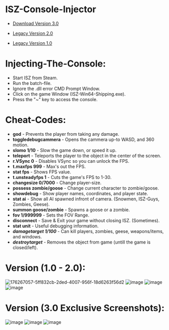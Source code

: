 # ISZ-Console-Injector

- [Download Version 3.0](https://github.com/Cracko298/ISZ-Console-Injector/releases/download/v3.0-alpha-3/ISZ-Inject-Tool-v3.zip)

- [Legacy Version 2.0](https://github.com/Cracko298/ISZ-Console-Injector/blob/main/ISZ-Inject-Tool-v2.zip?raw=true)

- [Legacy Version 1.0](https://github.com/Cracko298/ISZ-Console-Injector/blob/main/ISZ-Inject-Tool.zip?raw=true)


# Injecting-The-Console:
- Start ISZ from Steam.
- Run the batch-file.
- Ignore the .dll error CMD Prompt Window.
- Click on the game Window (ISZ-Win64-Shipping.exe).
- Press the "~" key to access the console.




# Cheat-Codes:
- **god** - Prevents the player from taking any damage.
- **toggledebugcammera** - Opens the cammera up-to WASD, and 360 motion.
- **slomo 1/10** - Slow the game down, or speed it up.
- **teleport** - Teleports the player to the object in the center of the screen.
- **r.VSync 0** - Disables VSync so you can unlock the FPS.
- **t.maxfps 999** - Max's out the FPS.
- **stat fps** - Shows FPS value.
- **t.unsteadyfps 1** - Cuts the game's FPS to 1-30.
- **changesize 0/7000** - Change player-size.
- **possess zombie/goose** - Change current character to zombie/goose.
- **showdebug** - Show player names, coordinates, and player state.
- **stat ai** - Show all AI spawned infront of camera. (Snowmen, ISZ-Guys, Zombies, Geese).
- **summon goose/zombie** - Spawns a goose or a zombie.
- **fov 1/999999** - Sets the FOV Range.
- **disconnect** - Save & Exit your game without closing ISZ. (Sometimes).
- **stat unit** - Useful debugging information.
- ***damagetarget 1/100*** - Can kill players, zombies, geese, weapons/items, and windows.
- ***destroytarget*** - Removes the object from game (untill the game is closed/left).

# Version (1.0 - 2.0):
![176267057-5ff832cb-2ded-4007-956f-18d6263f56d2](https://user-images.githubusercontent.com/78656905/187112049-73b842f6-af31-4e76-9561-a06ab6c1dafb.png)
![image](https://user-images.githubusercontent.com/78656905/187112064-f900b019-ab4d-4a7f-9f5d-ec4c4b6577f6.png)
![image](https://user-images.githubusercontent.com/78656905/187112097-7cae244c-47cf-4a80-95aa-ce30515bd854.png)
![image](https://user-images.githubusercontent.com/78656905/187112182-45027593-7fe6-44e0-a295-0c121098ff9b.png)

# Version (3.0 Exclusive Screenshots):
![image](https://user-images.githubusercontent.com/78656905/196001858-9fc83590-6871-44c6-925c-41700e37dd3f.png)
![image](https://user-images.githubusercontent.com/78656905/196001869-89f1fdf0-3582-457b-aff7-f1c5c193681e.png)
![image](https://user-images.githubusercontent.com/78656905/196001883-04e0a02b-ed5a-46f3-b69f-cbb655877163.png)

